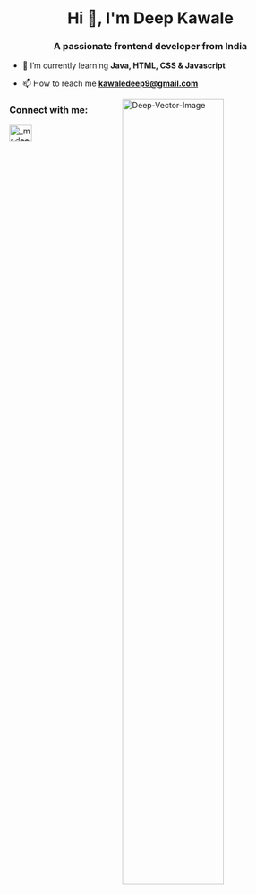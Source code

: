 <h1 align="center">Hi 👋, I'm Deep Kawale</h1>
<h3 align="center">A passionate frontend developer from India</h3>

- 🌱 I’m currently learning **Java, HTML, CSS & Javascript**

- 📫 How to reach me **kawaledeep9@gmail.com**
<img src="https://i.ibb.co/QXVRNSZ/Deep-Vector-Image.png" align="right" width="60%" alt="Deep-Vector-Image" border="0">

<h3 align="left">Connect with me:</h3>
<p align="left">
<a href="https://instagram.com/_mr.deep9_" target="blank"><img align="center" src="https://cdn.jsdelivr.net/npm/simple-icons@3.0.1/icons/instagram.svg" alt="_mr.deep9_" height="30" width="40" /></a>
</p>


